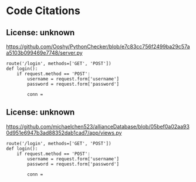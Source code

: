 # Code Citations

## License: unknown
https://github.com/Ooshy/PythonChecker/blob/e7c83cc756f2499ba29c57aa5103b099469e7748/server.py

```
route('/login', methods=['GET', 'POST'])
def login():
    if request.method == 'POST':
        username = request.form['username']
        password = request.form['password']
        
        conn =
```


## License: unknown
https://github.com/michaelchen523/allianceDatabase/blob/05bef0a02aa930d951e6947b3ad88352dab1cad7/app/views.py

```
route('/login', methods=['GET', 'POST'])
def login():
    if request.method == 'POST':
        username = request.form['username']
        password = request.form['password']
        
        conn =
```


